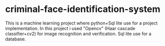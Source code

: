 # criminal-face-identification-system
This is a machine learning project where python+Sql lite use for a project  implementation.
In this project i used "Opencv" (Haar cascade classifier+cv2) for image recognition and verification.
Sql lite use for a database.
